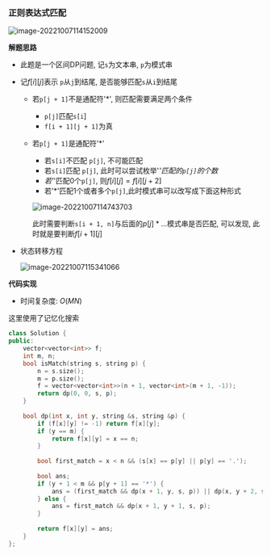 ### 正则表达式匹配

![image-20221007114152009](http://www.cdn.liver0377.xyz/typora/202210071141078.png)



**解题思路**

- 此题是一个区间DP问题, 记`s`为文本串, `p`为模式串

- 记$f[i][j]$表示 `p`从`j`到结尾, 是否能够匹配`s`从`i`到结尾

  - 若`p[j + 1]`不是通配符'*', 则匹配需要满足两个条件

    - `p[j]`匹配`s[i`]
    - `f[i + 1][j + 1]`为真

  - 若`p[j + 1]`是通配符'*'

    - 若`s[i]`不匹配 `p[j]`, 不可能匹配
    -  若`s[i]`匹配 `p[j]`, 此时可以尝试枚举'*'匹配的`p[j]`的个数*
      - *若'*'匹配0个`p[j]`, 则$f[i][j] = f[i][j + 2]$
      - 若'*'匹配1个或者多个`p[j]`,此时模式串可以改写成下面这种形式

    ![image-20221007114743703](http://www.cdn.liver0377.xyz/typora/202210071147729.png)

    此时需要判断`s[i + 1, n]`与后面的$p[j]* ...$模式串是否匹配, 可以发现, 此时就是要判断$f[i + 1][j]$

    

- 状态转移方程

  ![image-20221007115341066](http://www.cdn.liver0377.xyz/typora/202210071153106.png)

  

**代码实现**

- 时间复杂度: $O(MN)$

这里使用了记忆化搜索

```cc
class Solution {
public:
    vector<vector<int>> f;
    int m, n;
    bool isMatch(string s, string p) {
        n = s.size();
        m = p.size();
        f = vector<vector<int>>(n + 1, vector<int>(m + 1, -1));
        return dp(0, 0, s, p);
    }
    
    bool dp(int x, int y, string &s, string &p) {
        if (f[x][y] != -1) return f[x][y];
        if (y == m) {
            return f[x][y] = x == n;
        }
        
        bool first_match = x < n && (s[x] == p[y] || p[y] == '.');
        
        bool ans;
        if (y + 1 < m && p[y + 1] == '*') {
            ans = (first_match && dp(x + 1, y, s, p)) || dp(x, y + 2, s, p);
        } else {
            ans = first_match && dp(x + 1, y + 1, s, p);
        }
        
        return f[x][y] = ans;
    }
};
```


